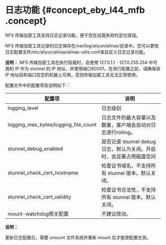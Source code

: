 # 日志功能 {#concept_eby_l44_mfb .concept}

NFS 传输加密工具支持日志记录功能，便于您在挂载失败时定位错误。

NFS 传输加密工具记录的日志保存在/var/log/aliyun/alinas/目录中。您可以更改日志配置文件/etc/aliyun/alinas/alinas-utils.conf来自定义日志记录功能。

**说明：** NFS 传输加密工具在执行挂载时，会使用 127.0.1.1 - 127.0.255.254 中可用的 IP 作为 stunnel 的 IP 地址，并使用端口60001。在进行配置之前，请确保该 IP 地址段和端口在您的机器上可用，否则传输加密工具无法正常使用。

配置文件中的配置项及说明如下：

|配置项|说明|
|---|--|
|logging\_level|日志级别|
|logging\_max\_bytes/logging\_file\_count|日志文件的最大容量以及数量，客户端会自动对日志进行rolling。|
|stunnel\_debug\_enabled|是否记录 stunnel debug 日志，默认为关闭。开启时，会显著占用磁盘空间|
|stunnel\_check\_cert\_hostname|检查证书域名，不支持所有 stunnel 版本。默认关闭。|
|stunnel\_check\_cert\_validity|检查证书合法性，不支持所有 stunnel 版本。默认关闭。|
|mount-watchdog相关配置|不建议改动。|

**说明：** 

更新日志配置后，需要 umount 文件系统并重新 mount 后才能使配置生效。

